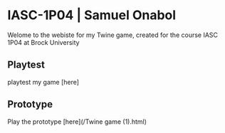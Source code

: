 # IASC-1P04 | Samuel Onabol

Welome to the webiste for my Twine game, created for the course IASC 1P04 at Brock University

## Playtest

playtest my game [here]

## Prototype

Play the prototype [here](/Twine game (1).html)
